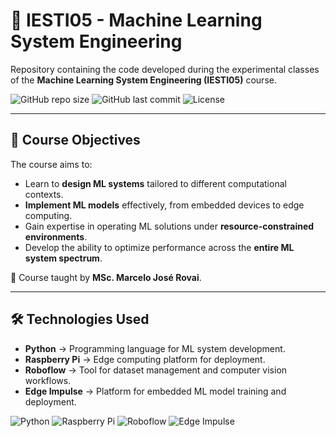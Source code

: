 # 📘 IESTI05 - Machine Learning System Engineering

Repository containing the code developed during the experimental classes of the **Machine Learning System Engineering (IESTI05)** course.

![GitHub repo size](https://img.shields.io/github/repo-size/12FlyBreads/iesti05-codes?style=for-the-badge)
![GitHub last commit](https://img.shields.io/github/last-commit/12FlyBreads/iesti05-codes?style=for-the-badge)
![License](https://img.shields.io/badge/License-MIT-green?style=for-the-badge)

---

## 🎯 Course Objectives  
The course aims to:  
- Learn to **design ML systems** tailored to different computational contexts.  
- **Implement ML models** effectively, from embedded devices to edge computing.  
- Gain expertise in operating ML solutions under **resource-constrained environments**.  
- Develop the ability to optimize performance across the **entire ML system spectrum**.   

📌 Course taught by **MSc. Marcelo José Rovai**.  

---

## 🛠️ Technologies Used  
- **Python** → Programming language for ML system development.  
- **Raspberry Pi** → Edge computing platform for deployment.  
- **Roboflow** → Tool for dataset management and computer vision workflows.  
- **Edge Impulse** → Platform for embedded ML model training and deployment.  

![Python](https://img.shields.io/badge/Python-3776AB?style=for-the-badge&logo=python&logoColor=white) ![Raspberry Pi](https://img.shields.io/badge/Raspberry%20Pi-A22846?style=for-the-badge&logo=raspberrypi&logoColor=white) ![Roboflow](https://img.shields.io/badge/Roboflow-00ADEF?style=for-the-badge&logo=roboflow&logoColor=white) ![Edge Impulse](https://img.shields.io/badge/Edge%20Impulse-3A86FF?style=for-the-badge&logo=edgeimpulse&logoColor=white)
